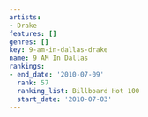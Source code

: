 ```yaml
---
artists:
- Drake
features: []
genres: []
key: 9-am-in-dallas-drake
name: 9 AM In Dallas
rankings:
- end_date: '2010-07-09'
  rank: 57
  ranking_list: Billboard Hot 100
  start_date: '2010-07-03'
---
```


